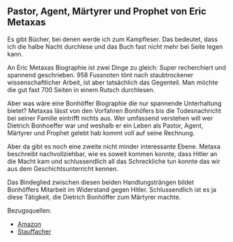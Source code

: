 <!--Bonhoeffer-->

## Pastor, Agent, Märtyrer und Prophet von Eric Metaxas ##

Es gibt Bücher, bei denen werde ich zum Kampfleser. Das bedeutet, dass ich die halbe Nacht durchlese und das Buch fast nicht mehr bei Seite legen kann.

An Eric Metaxas Biographie ist zwei Dinge zu gleich: Super recherchiert und spannend geschrieben. 958 Fussnoten tönt nach staubtrockener wissenschaftlicher Arbeit, ist aber tatsächlich das Gegenteil. Man möchte die gut fast 700 Seiten in einem Rutsch durchlesen.

Aber was wäre eine Bonhöffer Biographie die nur spannende Unterhaltung bietet? Metaxas lässt von den Vorfahren Bonhöfers bis die Todesnachricht bei seiner Familie eintrifft nichts aus. Wer umfassend verstehen will wer Dietrich Bonhoeffer war und weshalb er ein Leben als Pastor, Agent, Märtyrer und Prophet gelebt hab kommt voll auf seine Rechnung.

Aber da gibt es noch eine zweite nicht minder interessante Ebene. Metaxa beschreibt nachvollziehbar, wie es soweit kommen konnte, dass Hitler an die Macht kam und schlussendlich all das Schreckliche tun konnte das wir aus dem Geschichtsunterricht kennen.

Das Bindeglied zwischen diesen beiden Handlungsträngen bildet Bonhöffers Mitarbeit im Widerstand gegen Hitler. Schlussendlich ist es ja diese Tätigkeit, die Dietrich Bonhöffer zum Märtyrer machte.

Bezugsquellen:

* [Amazon](http://www.amazon.de/Bonhoeffer-Pastor-Agent-M%C3%A4rtyrer-Prophet/dp/3775152717)
* [Stauffacher](www.stauffacher.ch/shop/stb_start_startseite/suchartikel/bonhoeffer/eric_metaxas/ISBN3-7751-5271-7)